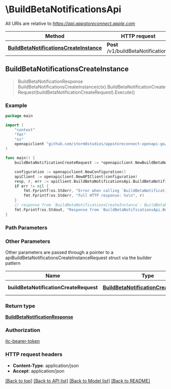 # \BuildBetaNotificationsApi

All URIs are relative to *https://api.appstoreconnect.apple.com*

Method | HTTP request | Description
------------- | ------------- | -------------
[**BuildBetaNotificationsCreateInstance**](BuildBetaNotificationsApi.md#BuildBetaNotificationsCreateInstance) | **Post** /v1/buildBetaNotifications | 



## BuildBetaNotificationsCreateInstance

> BuildBetaNotificationResponse BuildBetaNotificationsCreateInstance(ctx).BuildBetaNotificationCreateRequest(buildBetaNotificationCreateRequest).Execute()



### Example

```go
package main

import (
    "context"
    "fmt"
    "os"
    openapiclient "github.com/storm8studios/appstoreconnect-openapi-go/generated"
)

func main() {
    buildBetaNotificationCreateRequest := *openapiclient.NewBuildBetaNotificationCreateRequest(*openapiclient.NewBuildBetaNotificationCreateRequestData("Type_example", *openapiclient.NewBetaAppReviewSubmissionCreateRequestDataRelationships(*openapiclient.NewBetaAppReviewSubmissionCreateRequestDataRelationshipsBuild(*openapiclient.NewAppEncryptionDeclarationRelationshipsBuildsDataInner("Type_example", "Id_example"))))) // BuildBetaNotificationCreateRequest | BuildBetaNotification representation

    configuration := openapiclient.NewConfiguration()
    apiClient := openapiclient.NewAPIClient(configuration)
    resp, r, err := apiClient.BuildBetaNotificationsApi.BuildBetaNotificationsCreateInstance(context.Background()).BuildBetaNotificationCreateRequest(buildBetaNotificationCreateRequest).Execute()
    if err != nil {
        fmt.Fprintf(os.Stderr, "Error when calling `BuildBetaNotificationsApi.BuildBetaNotificationsCreateInstance``: %v\n", err)
        fmt.Fprintf(os.Stderr, "Full HTTP response: %v\n", r)
    }
    // response from `BuildBetaNotificationsCreateInstance`: BuildBetaNotificationResponse
    fmt.Fprintf(os.Stdout, "Response from `BuildBetaNotificationsApi.BuildBetaNotificationsCreateInstance`: %v\n", resp)
}
```

### Path Parameters



### Other Parameters

Other parameters are passed through a pointer to a apiBuildBetaNotificationsCreateInstanceRequest struct via the builder pattern


Name | Type | Description  | Notes
------------- | ------------- | ------------- | -------------
 **buildBetaNotificationCreateRequest** | [**BuildBetaNotificationCreateRequest**](BuildBetaNotificationCreateRequest.md) | BuildBetaNotification representation | 

### Return type

[**BuildBetaNotificationResponse**](BuildBetaNotificationResponse.md)

### Authorization

[itc-bearer-token](../README.md#itc-bearer-token)

### HTTP request headers

- **Content-Type**: application/json
- **Accept**: application/json

[[Back to top]](#) [[Back to API list]](../README.md#documentation-for-api-endpoints)
[[Back to Model list]](../README.md#documentation-for-models)
[[Back to README]](../README.md)

